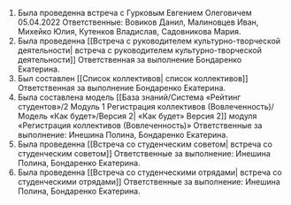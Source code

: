 1. Была проведенна встреча с Гурковым Евгением Олеговичем 05.04.2022
	Ответственные: Вовиков Данил, Малиновцев Иван, Михейко Юлия, Кутенков Владислав, Садовникова Мария.
2. Была проведенна [[Встреча с руководителем культурно-творческой деятельности| встреча с руководителем культурно-творческой деятельности]]
	Ответственная за выполнение Бондаренко Екатерина.
3. Был составлен [[Список коллективов| список коллективов]]
	Ответственная за выполнение Бондаренко Екатерина.
4. Была составлена модель [[База знаний/Система «Рейтинг студентов»/2 Модуль 1 Регистрация коллективов (Вовлеченность)/Модель «Как будет»/Версия 2| «Как будет» Версия 2]] модуля «Регистрация коллективов (Вовлеченность)»
	Ответственные за выполнение: Инешина Полина, Бондаренко Екатерина.
5. Была проведенна  [[Встреча со студенческим советом| встреча со студенческим советом]]
	Ответственные за выполнение: Инешина Полина, Бондаренко Екатерина.
6. Была проведенна  [[Встреча со студенческими отрядами| встреча со студенческими отрядами]]
	Ответственные за выполнение: Инешина Полина, Бондаренко Екатерина.
